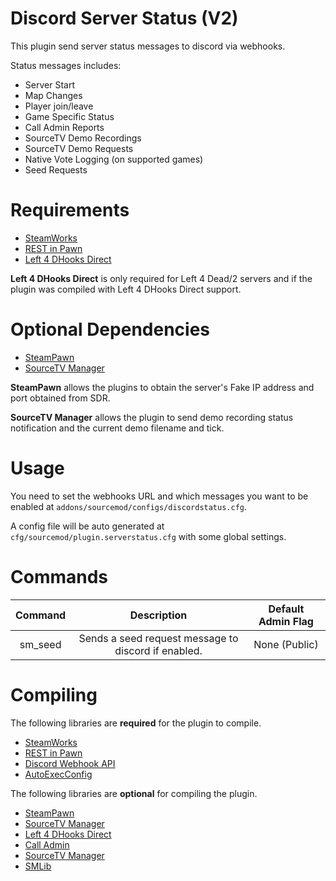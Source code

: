 # Discord Server Status (V2)

This plugin send server status messages to discord via webhooks.

Status messages includes:

* Server Start
* Map Changes
* Player join/leave
* Game Specific Status
* Call Admin Reports
* SourceTV Demo Recordings
* SourceTV Demo Requests
* Native Vote Logging (on supported games)
* Seed Requests

# Requirements

* [SteamWorks](https://github.com/KyleSanderson/SteamWorks)
* [REST in Pawn](https://github.com/ErikMinekus/sm-ripext)
* [Left 4 DHooks Direct](https://forums.alliedmods.net/showthread.php?t=321696)

**Left 4 DHooks Direct** is only required for Left 4 Dead/2 servers and if the plugin was compiled with Left 4 DHooks Direct support.

# Optional Dependencies

* [SteamPawn](https://github.com/nosoop/SM-SteamPawn)
* [SourceTV Manager](https://github.com/peace-maker/sourcetvmanager)

**SteamPawn** allows the plugins to obtain the server's Fake IP address and port obtained from SDR.

**SourceTV Manager** allows the plugin to send demo recording status notification and the current demo filename and tick.

# Usage

You need to set the webhooks URL and which messages you want to be enabled at `addons/sourcemod/configs/discordstatus.cfg`.

A config file will be auto generated at `cfg/sourcemod/plugin.serverstatus.cfg` with some global settings.

# Commands

| Command |                     Description                     | Default Admin Flag |
|:-------:|:---------------------------------------------------:|:------------------:|
| sm_seed | Sends a seed request message to discord if enabled. |    None (Public)   |

# Compiling

The following libraries are **required** for the plugin to compile.

* [SteamWorks](https://github.com/KyleSanderson/SteamWorks)
* [REST in Pawn](https://github.com/ErikMinekus/sm-ripext)
* [Discord Webhook API](https://github.com/Sarrus1/DiscordWebhookAPI)
* [AutoExecConfig](https://github.com/Impact123/AutoExecConfig)
  
The following libraries are **optional** for compiling the plugin.

* [SteamPawn](https://github.com/nosoop/SM-SteamPawn)
* [SourceTV Manager](https://github.com/peace-maker/sourcetvmanager)
* [Left 4 DHooks Direct](https://forums.alliedmods.net/showthread.php?t=321696)
* [Call Admin](https://github.com/Impact123/CallAdmin)
* [SourceTV Manager](https://github.com/peace-maker/sourcetvmanager)
* [SMLib](https://github.com/bcserv/smlib/tree/transitional_syntax)
